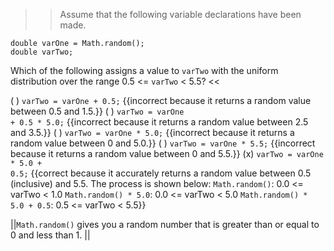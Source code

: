 >>Assume that the following variable declarations have been made.</p>
<pre><code class="java language-java">double varOne = Math.random();
double varTwo;
</code></pre>
<p>Which of the following assigns a value to <code>varTwo</code> with the uniform distribution over the range 0.5 &lt;= <code>varTwo</code> &lt; 5.5? <<

( ) <code>varTwo = varOne + 0.5;</code> {{incorrect because it returns a random value between 0.5 and 1.5.}}
( ) <code>varTwo = varOne + 0.5 * 5.0;</code> {{incorrect because it returns a random value between 2.5 and 3.5.}}
( ) <code>varTwo = varOne * 5.0;</code> {{incorrect because it returns a random value between 0 and 5.0.}}
( ) <code>varTwo = varOne * 5.5;</code> {{incorrect because it returns a random value between 0 and 5.5.}}
(x) <code>varTwo = varOne * 5.0 + 0.5;</code> {{correct because it accurately returns a random value between 0.5 (inclusive) and 5.5.
The process is shown below:
<code>Math.random()</code>:             0.0 &lt;= varTwo &lt; 1.0
<code>Math.random() * 5.0</code>:       0.0 &lt;= varTwo &lt; 5.0
<code>Math.random() * 5.0 + 0.5</code>: 0.5 &lt;= varTwo &lt; 5.5}}

||<code>Math.random()</code> gives you a random number that is greater than or equal to 0 and less than 1. ||
